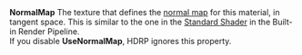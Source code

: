 <tr>
<td><strong>NormalMap</strong></td>
<td></td>
<td></td>
<td>The texture that defines the <a href="https://docs.unity3d.com/Manual/StandardShaderMaterialParameterNormalMap.html">normal map</a> for this material, in tangent space. This is similar to the one in the <a href="https://docs.unity3d.com/Manual/shader-StandardShader.html">Standard Shader</a> in the Built-in Render Pipeline.<br/>If you disable <strong>UseNormalMap</strong>, HDRP ignores this property.</td>
</tr>
